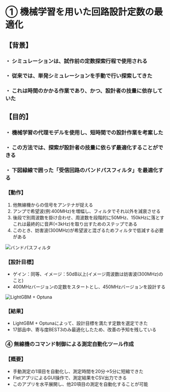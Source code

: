 # ① 機械学習を用いた回路設計定数の最適化 

## 【背景】

### ・ シミュレーションは、試作前の定数探索行程で使用される
### ・ 従来では、単発シミュレーションを手動で行い探索してきた
### ・ これは時間のかかる作業であり、かつ、設計者の技量に依存していた

## 【目的】

### ・ 機械学習の代理モデルを使用し、短時間での設計作業を考案した
### ・ この方法では、探索が設計者の技量に依らず最適化することができる
### ・ 下図緑線で囲った「受信回路のバンドパスフィルタ」を最適化する

### 【動作】

1. 他無線機からの信号をアンテナが捉える
2. アンプで希望波(例:400MHz)を増幅し、フィルタでそれ以外を減衰させる
3. 後段で別周波数を掛け合わせ、周波数を段階的に50MHz、150kHzに落とす<br>
これは最終的に音声(<3kHz)を取り出すためのステップである
4. このとき、妨害波(300MHz)が希望波と混ざるためフィルタで低減する必要がある

<img src="https://github.com/yosuke999/product/blob/images/BPF.png" alt="バンドパスフィルタ" title="バンドパスフィルタ">

### 【設計目標】

- ゲイン：同等、イメージ：50dB以上(イメージ周波数は妨害波(300MHz)のこと)
- 400MHzバージョンの定数をスタートとし、450MHzバージョンを設計する

<img src="https://github.com/yosuke999/product/blob/images/%E8%A8%AD%E8%A8%88%E3%83%91%E3%83%A9%E3%83%A1%E3%83%BC%E3%82%BF.png" alt="LightGBM + Optuna" title="LightGBM + Optuna">

### 【結果】

- LightGBM + Optunaによって、設計目標を満たす定数を選定できた
- 17部品中、寄与度BEST3のみ最適化したため、改善の予知を残している

### ④ 無線機のコマンド制御による測定自動化ツール作成

### 【概要】

- 手動測定の1項目を自動化し、測定時間を20分→5分に短縮できた
- FletアプリによるGUI操作で、測定結果をCSV出力できる
- このアプリを水平展開し、他20項目の測定を自動化することが可能
